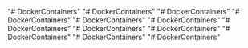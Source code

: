 "# DockerContainers" 
"# DockerContainers" 
"# DockerContainers" 
"# DockerContainers" 
"# DockerContainers" 
"# DockerContainers" 
"# DockerContainers" 
"# DockerContainers" 
"# DockerContainers" 
"# DockerContainers" 
"# DockerContainers" 
"# DockerContainers" 
